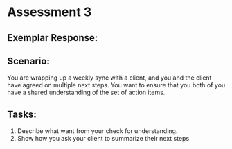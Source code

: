 # Assessment 3 

## Exemplar Response:

## Scenario: 

You are wrapping up a weekly sync with a client, and you and the client have agreed on multiple next steps. You want to ensure that you both of you have a shared understanding of the set of action items. 

## Tasks: 
1. Describe what want from your check for understanding. 
1. Show how you ask your client to summarize their next steps 

